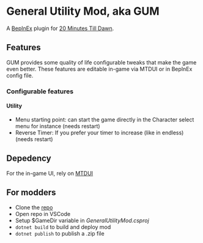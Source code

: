 # General Utility Mod, aka GUM

A [BepInEx](https://github.com/BepInEx/BepInEx/releases) plugin for [20 Minutes Till Dawn](https://store.steampowered.com/app/1966900/20_Minutes_Till_Dawn/).

## Features

GUM provides some quality of life configurable tweaks that make the game even better. These features are editable in-game via MTDUI or in BepInEx config file.

### Configurable features

#### Utility

- Menu starting point: can start the game directly in the Character select menu for instance (needs restart)
- Reverse Timer: If you prefer your timer to increase (like in endless) (needs restart)

## Depedency

For the in-game UI, rely on [MTDUI](https://github.com/legoandmars/MTDUI)

## For modders

- Clone the [repo](https://github.com/NeoKaios/20MTD-GeneralUtilityMod)
- Open repo in VSCode
- Setup $GameDir variable in *GeneralUtilityMod.csproj*
- ```dotnet build``` to build and deploy mod
- ```dotnet publish``` to publish a .zip file